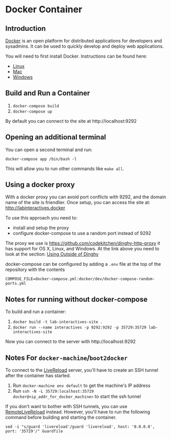 # Docker Container

## Introduction

[Docker](https://www.docker.com/) is an open platform for distributed applications for developers and sysadmins. It can be used to quickly develop and deploy web applications.

You will need to first install Docker. Instructions can be found here:

 - [Linux](https://docs.docker.com/linux/started/)
 - [Mac](https://docs.docker.com/mac/started/)
 - [Windows](https://docs.docker.com/windows/started/)

## Build and Run a Container

1. `docker-compose build`
2. `docker-compose up`

By default you can connect to the site at http://localhost:9292

## Opening an additional terminal

You can open a second terminal and run:

    docker-compose app /bin/bash -l

This will allow you to run other commands like `make all`.

## Using a docker proxy

With a docker proxy you can avoid port conflicts with 9292, and the domain name of the site is friendlier.  Once setup, you can access the site at: http://labinteractives.docker

To use this approach you need to:
- install and setup the proxy
- configure docker-compose to use a random port instead of 9292

The proxy we use is https://github.com/codekitchen/dinghy-http-proxy it has support for OS X, Linux, and Windows. At the link above you need to look at the section: [Using Outside of Dinghy](https://github.com/codekitchen/dinghy-http-proxy#using-outside-of-dinghy)

docker-compose can be configured by adding a `.env` file at the top of the repository with the contents

    COMPOSE_FILE=docker-compose.yml:docker/dev/docker-compose-random-ports.yml

## Notes for running without docker-compose

To build and run a container:

1. `docker build -t lab-interactives-site .`
2. `docker run --name interactives -p 9292:9292 -p 35729:35729 lab-interactives-site`

Now you can connect to the server with http://localhost:9292

## Notes For `docker-machine`/`boot2docker`

To connect to the [LiveReload](http://livereload.com/extensions/#installing-sections) server, you'll have to create an SSH tunnel after the container has started.

1. Run `docker-machine env default` to get the machine's IP address
2. Run `ssh -N -L 35729:localhost:35729 docker@<ip_addr_for_docker_machine>` to start the ssh tunnel

If you don't want to bother with SSH tunnels, you can use [RemoteLiveReload](https://github.com/bigwave/livereload-extensions) instead. However, you'll have to run the following command before building and starting the container.

    sed -i "s/guard 'livereload'/guard 'livereload', host: '0.0.0.0', port: '35729'/" Guardfile
